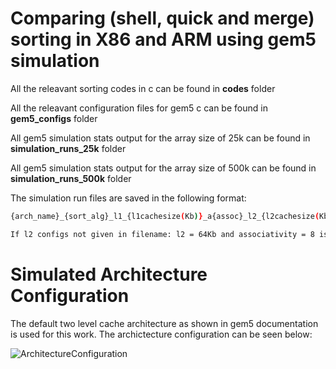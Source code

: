 # Comparing (shell, quick and merge) sorting in X86 and ARM using gem5 simulation


All the releavant sorting codes in c can be found in **codes** folder

All the releavant configuration files for gem5 c can be found in **gem5_configs** folder

All gem5 simulation stats output for the array size of 25k can be found in **simulation_runs_25k** folder

All gem5 simulation stats output for the array size of 500k can be found in **simulation_runs_500k** folder

The simulation run files are saved in the following format:

~~~bash
{arch_name}_{sort_alg}_l1_{l1cachesize(Kb)}_a{assoc}_l2_{l2cachesize(Kb)}_a{assoc}.txt
~~~

~~~bash
If l2 configs not given in filename: l2 = 64Kb and associativity = 8 is the default setting. 
~~~

# Simulated Architecture Configuration

The default two level cache architecture as shown in gem5 documentation is used for this work. The archictecture configuration can be seen below:

![ArchitectureConfiguration](arch_config.png)
